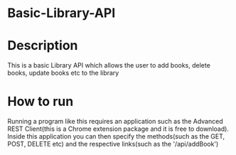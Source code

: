 # Basic-Library-API

# Description
This is a basic Library API which allows the user to add books, delete books, update books etc to the library

# How to run
Running a program like this requires an application such as the Advanced REST Client(this is a Chrome extension package and it is free to download).
Inside this application you can then specify the methods(such as the GET, POST, DELETE etc) and the respective links(such as the '/api/addBook')
